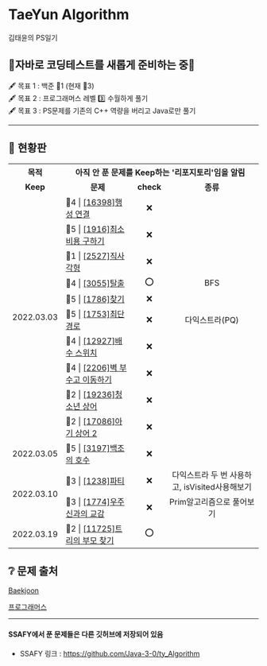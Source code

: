 TaeYun Algorithm
===
김태윤의 PS일기


## 👏자바로 코딩테스트를 새롭게 준비하는 중👏  
🖋 목표 1 : 백준 🥇1  (현재 🥇3)  
🖋 목표 2 : 프로그래머스 레벨 3️⃣ 수월하게 풀기  
🖋 목표 3 : PS문제를 기존의 C++ 역량을 버리고 Java로만 풀기  

* * *
## 🚥 현황판
<table>
  <tr>
    <th colspan="1"><b>목적</b></td>
    <th colspan="3">아직 안 푼 문제를 Keep하는 '리포지토리'임을 알림 </td>
  </tr>
  <tr align="center">
    <td><b>Keep</b></td>
    <td><b>문제</b></td>
    <td><b>check</b></td>
    <td><b>종류</b></td>
  </tr>
  <tr align="center">
    <td rowspan="10" >2022.03.03</td>
    <td align="left">🥇4 | <a href="https://www.acmicpc.net/problem/16398">[16398]행성 연결</a></td>
    <td>❌</td>
    <td></td>
  </tr>
  <tr align="center">
    <td align="left">🥇5 | <a href="https://www.acmicpc.net/problem/1916">[1916]최소비용 구하기</a></td>
    <td>❌</td>
    <td></td>
  </tr>
  <tr align="center">
    <td align="left">🥈1 | <a href="https://www.acmicpc.net/problem/2527">[2527]직사각형</a></td>
    <td>❌</td>
    <td></td>
  </tr>
  <tr align="center">
    <td align="left">🥇4 | <a href="https://www.acmicpc.net/problem/3055">[3055]탈출</a></td>
    <td>⭕️</td>
    <td>BFS</td>
  </tr>
  <tr align="center">
    <td align="left">🧼5 | <a href="https://www.acmicpc.net/problem/1786">[1786]찾기</a></td>
    <td>❌</td>
    <td></td>
  </tr>
  <tr align="center">
    <td align="left">🥇5 | <a href="https://www.acmicpc.net/problem/1753">[1753]최단경로</a></td>
    <td>❌</td>
    <td>다익스트라(PQ)</td>
  </tr>
  <tr align="center">
    <td align="left">🥈4 | <a href="https://www.acmicpc.net/problem/12927">[12927]배수 스위치</a></td>
    <td>❌</td>
    <td></td>
  </tr>
  <tr align="center">
    <td align="left">🥇4 | <a href="https://www.acmicpc.net/problem/2206">[2206]벽 부수고 이동하기</a></td>
    <td>❌</td>
    <td></td>
  </tr>
  <tr align="center">
    <td align="left">🥇2 | <a href="https://www.acmicpc.net/problem/19236">[19236]청소년 상어</a></td>
    <td>❌</td>
    <td></td>
  </tr>
  <tr align="center">
    <td align="left">🥈2 | <a href="https://www.acmicpc.net/problem/17086">[17086]아기 상어 2</a></td>
    <td>❌</td>
    <td></td>
  </tr>
  <tr align="center">
    <td rowspan="1" >2022.03.05</td>
    <td align="left">🧼5 | <a href="https://www.acmicpc.net/problem/3197">[3197]백조의 호수</a></td>
    <td>❌</td>
    <td></td>
  </tr>
  <tr align="center">
    <td rowspan="2" >2022.03.10</td>
    <td align="left">🥇3 | <a href="https://www.acmicpc.net/problem/1238">[1238]파티</a></td>
    <td>❌</td>
    <td>다익스트라 두 번 사용하고, isVisited사용해보기</td>
  </tr>
  <tr align="center">
    <td align="left">🥇3 | <a href="https://www.acmicpc.net/problem/1774">[1774]우주신과의 교감</a></td>
    <td>❌</td>
    <td>Prim알고리즘으로 풀어보기</td>
  </tr>
  <tr align="center">
    <td rowspan="1" >2022.03.19</td>
    <td align="left">🥈2 | <a href="https://www.acmicpc.net/problem/11725">[11725]트리의 부모 찾기</a></td>
    <td>⭕️</td>
    <td></td>
  </tr>
</table>


## ❔ 문제 출처
[Baekjoon](https://www.acmicpc.net/)

[프로그래머스](https://programmers.co.kr/learn/challenges?tab=all_challenges)



* * *
#### SSAFY에서 푼 문제들은 다른 깃허브에 저장되어 있음
 - SSAFY 링크 : https://github.com/Java-3-0/ty_Algorithm 
